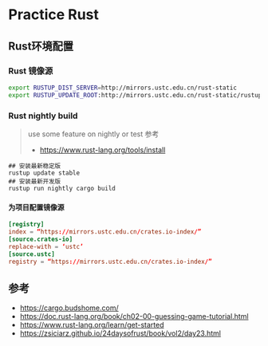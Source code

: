 # Practice Rust

## Rust环境配置

 ### Rust 镜像源
```bash
export RUSTUP_DIST_SERVER=http://mirrors.ustc.edu.cn/rust-static
export RUSTUP_UPDATE_ROOT:http://mirrors.ustc.edu.cn/rust-static/rustup
```

 ### Rust nightly build
 > use some feature on nightly or test
 > 参考
 > - https://www.rust-lang.org/tools/install
 ```
 ## 安装最新稳定版
 rustup update stable
 ## 安装最新开发版
 rustup run nightly cargo build
 ```
 

#### 为项目配置镜像源
```toml
[registry]
index = “https://mirrors.ustc.edu.cn/crates.io-index/”
[source.crates-io]
replace-with = ‘ustc’
[source.ustc]
registry = “https://mirrors.ustc.edu.cn/crates.io-index/”

```

## 参考

- https://cargo.budshome.com/
- https://doc.rust-lang.org/book/ch02-00-guessing-game-tutorial.html
- https://www.rust-lang.org/learn/get-started
- https://zsiciarz.github.io/24daysofrust/book/vol2/day23.html